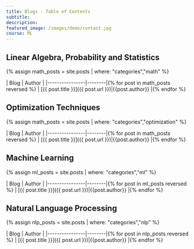 ```yaml
---
title: Blogs - Table of Contents
subtitle: 
description: 
featured_image: /images/demo/contact.jpg
course: ML
---
```


## Linear Algebra, Probability and Statistics

{% assign math_posts = site.posts | where: "categories","math" %}

| Blog | Author |
|----------------|--------|{% for post in math_posts reversed %}
| [{{ post.title }}]({{ post.url }})|{{post.author}} |{% endfor %}

## Optimization Techniques

{% assign math_posts = site.posts | where: "categories","optimization" %}

| Blog | Author |
|----------------|--------|{% for post in math_posts reversed %}
| [{{ post.title }}]({{ post.url }})|{{post.author}} |{% endfor %}

## Machine Learning

{% assign ml_posts = site.posts | where: "categories","ml" %}

| Blog | Author |
|----------------|--------|{% for post in ml_posts reversed %}
| [{{ post.title }}]({{ post.url }})|{{post.author}} |{% endfor %}

## Natural Language Processing

{% assign nlp_posts = site.posts | where: "categories","nlp" %}

| Blog | Author |
|----------------|--------|{% for post in nlp_posts reversed %}
| [{{ post.title }}]({{ post.url }})|{{post.author}} |{% endfor %}